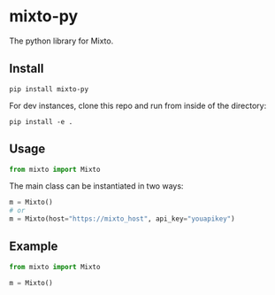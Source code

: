 # mixto-py

The python library for Mixto. 

## Install

```
pip install mixto-py
```

For dev instances, clone this repo and run from inside of the directory:

```
pip install -e .
```

## Usage

```py
from mixto import Mixto
```

The main class can be instantiated in two ways:

```py
m = Mixto()
# or
m = Mixto(host="https://mixto_host", api_key="youapikey")
```

## Example

```py
from mixto import Mixto

m = Mixto()


```
